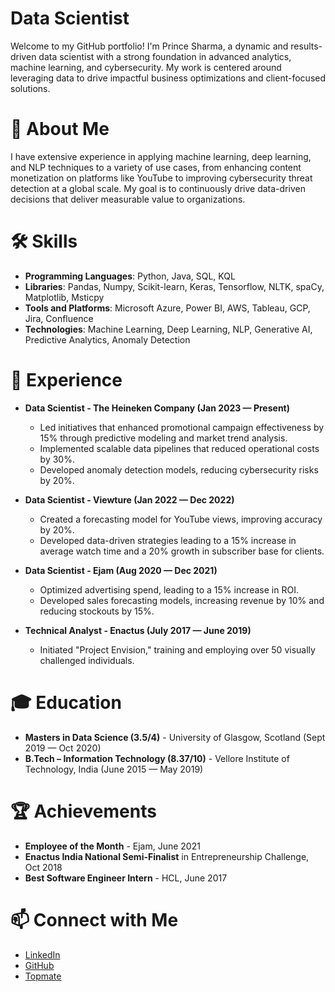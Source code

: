 # Data Scientist

Welcome to my GitHub portfolio! I'm Prince Sharma, a dynamic and results-driven data scientist with a strong foundation in advanced analytics, machine learning, and cybersecurity. My work is centered around leveraging data to drive impactful business optimizations and client-focused solutions.

# 🌟 About Me

I have extensive experience in applying machine learning, deep learning, and NLP techniques to a variety of use cases, from enhancing content monetization on platforms like YouTube to improving cybersecurity threat detection at a global scale. My goal is to continuously drive data-driven decisions that deliver measurable value to organizations.

# 🛠️ Skills

- **Programming Languages**: Python, Java, SQL, KQL
- **Libraries**: Pandas, Numpy, Scikit-learn, Keras, Tensorflow, NLTK, spaCy, Matplotlib, Msticpy
- **Tools and Platforms**: Microsoft Azure, Power BI, AWS, Tableau, GCP, Jira, Confluence
- **Technologies**: Machine Learning, Deep Learning, NLP, Generative AI, Predictive Analytics, Anomaly Detection

# 💼 Experience

- **Data Scientist - The Heineken Company (Jan 2023 — Present)**
  - Led initiatives that enhanced promotional campaign effectiveness by 15% through predictive modeling and market trend analysis.
  - Implemented scalable data pipelines that reduced operational costs by 30%.
  - Developed anomaly detection models, reducing cybersecurity risks by 20%.

- **Data Scientist - Viewture (Jan 2022 — Dec 2022)**
  - Created a forecasting model for YouTube views, improving accuracy by 20%.
  - Developed data-driven strategies leading to a 15% increase in average watch time and a 20% growth in subscriber base for clients.

- **Data Scientist - Ejam (Aug 2020 — Dec 2021)**
  - Optimized advertising spend, leading to a 15% increase in ROI.
  - Developed sales forecasting models, increasing revenue by 10% and reducing stockouts by 15%.

- **Technical Analyst - Enactus (July 2017 — June 2019)**
  - Initiated "Project Envision," training and employing over 50 visually challenged individuals.

# 🎓 Education

- **Masters in Data Science (3.5/4)** - University of Glasgow, Scotland (Sept 2019 — Oct 2020)
- **B.Tech – Information Technology (8.37/10)** - Vellore Institute of Technology, India (June 2015 — May 2019)

# 🏆 Achievements

- **Employee of the Month** - Ejam, June 2021
- **Enactus India National Semi-Finalist** in Entrepreneurship Challenge, Oct 2018
- **Best Software Engineer Intern** - HCL, June 2017

# 📫 Connect with Me

- [LinkedIn](https://www.linkedin.com/in/PrinceSharmaa)
- [GitHub](https://github.com/princesharmaa)
- [Topmate](https://topmate.io/prince_sharmaa)
